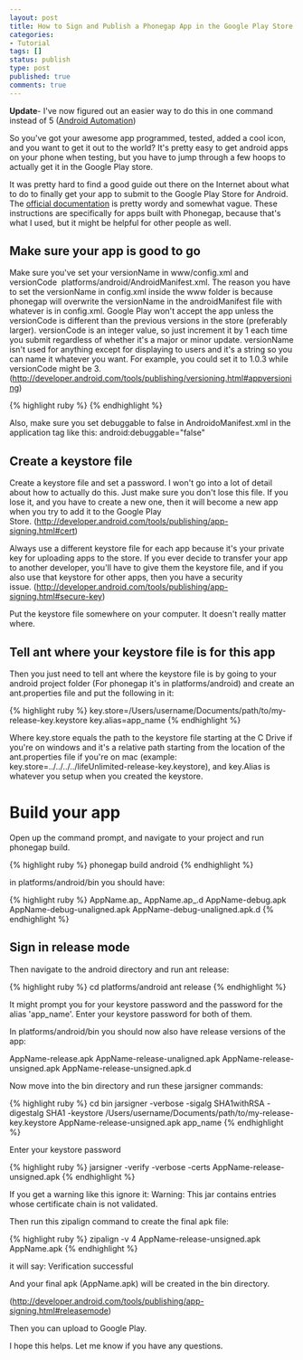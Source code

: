 ```yaml
---
layout: post
title: How to Sign and Publish a Phonegap App in the Google Play Store
categories:
- Tutorial
tags: []
status: publish
type: post
published: true
comments: true
---
```


**Update**- I've now figured out an easier way to do this in one command instead of 5 ([Android Automation]({{site.url}}/android-automation))

So you've got your awesome app programmed, tested, added a cool icon, and you want to get it out to the world? It's pretty easy to get android apps on your phone when testing, but you have to jump through a few hoops to actually get it in the Google Play store.

It was pretty hard to find a good guide out there on the Internet about what to do to finally get your app to submit to the Google Play Store for Android. The <a href="http://developer.android.com/tools/publishing/publishing_overview.html" target="_blank">official documentation</a> is pretty wordy and somewhat vague. These instructions are specifically for apps built with Phonegap, because that's what I used, but it might be helpful for other people as well.
<h2>Make sure your app is good to go</h2>
Make sure you've set your versionName in www/config.xml and versionCode  platforms/android/AndroidManifest.xml. The reason you have to set the versionName in config.xml inside the www folder is because phonegap will overwrite the versionName in the androidManifest file with whatever is in config.xml. Google Play won't accept the app unless the versionCode is different than the previous versions in the store (preferably larger). versionCode is an integer value, so just increment it by 1 each time you submit regardless of whether it's a major or minor update. versionName isn't used for anything except for displaying to users and it's a string so you can name it whatever you want. For example, you could set it to 1.0.3 while versionCode might be 3. (<a href="http://developer.android.com/tools/publishing/versioning.html#appversioning" target="_blank">http://developer.android.com/tools/publishing/versioning.html#appversioning</a>)

{% highlight ruby %}
<manifest android:hardwareAccelerated="true" android:versionCode="3" android:versionName="1.0.3" android:windowSoftInputMode="adjustPan" package="com.compay.app" xmlns:android="http://schemas.android.com/apk/res/android">
{% endhighlight %}

Also, make sure you set debuggable to false in AndroidoManifest.xml in the application tag like this: android:debuggable="false"

<h2>Create a keystore file</h2>
Create a keystore file and set a password. I won't go into a lot of detail about how to actually do this. Just make sure you don't lose this file. If you lose it, and you have to create a new one, then it will become a new app when you try to add it to the Google Play Store. (<a href="http://developer.android.com/tools/publishing/app-signing.html#cert" target="_blank">http://developer.android.com/tools/publishing/app-signing.html#cert</a>)

Always use a different keystore file for each app because it's your private key for uploading apps to the store. If you ever decide to transfer your app to another developer, you'll have to give them the keystore file, and if you also use that keystore for other apps, then you have a security issue. (<a href="http://developer.android.com/tools/publishing/app-signing.html#secure-key" target="_blank">http://developer.android.com/tools/publishing/app-signing.html#secure-key</a>)

Put the keystore file somewhere on your computer. It doesn't really matter where.

<h2>Tell ant where your keystore file is for this app</h2>
Then you just need to tell ant where the keystore file is by going to your android project folder (For phonegap it's in platforms/android) and create an ant.properties file and put the following in it:

{% highlight ruby %}
key.store=/Users/username/Documents/path/to/my-release-key.keystore
key.alias=app_name
{% endhighlight %}

Where key.store equals the path to the keystore file starting at the C Drive if you're on windows and it's a relative path starting from the location of the ant.properties file if you're on mac (example: key.store=../../../../lifeUnlimited-release-key.keystore), and key.Alias is whatever you setup when you created the keystore.

<h1>Build your app</h1>
Open up the command prompt, and navigate to your project and run phonegap build.

{% highlight ruby %}
phonegap build android
{% endhighlight %}

in platforms/android/bin you should have:

{% highlight ruby %}
AppName.ap_
AppName.ap_.d
AppName-debug.apk
AppName-debug-unaligned.apk
AppName-debug-unaligned.apk.d
{% endhighlight %}

<h2>Sign in release mode</h2>
Then navigate to the android directory and run ant release:

{% highlight ruby %}
cd platforms/android
ant release
{% endhighlight %}

It might prompt you for your keystore password and the password for the alias 'app_name'. Enter your keystore password for both of them.

In platforms/android/bin you should now also have release versions of the app:

AppName-release.apk
AppName-release-unaligned.apk
AppName-release-unsigned.apk
AppName-release-unsigned.apk.d

Now move into the bin directory and run these jarsigner commands:

{% highlight ruby %}
cd bin
jarsigner -verbose -sigalg SHA1withRSA -digestalg SHA1 -keystore /Users/username/Documents/path/to/my-release-key.keystore AppName-release-unsigned.apk app_name
{% endhighlight %}

Enter your keystore password

{% highlight ruby %}
jarsigner -verify -verbose -certs AppName-release-unsigned.apk
{% endhighlight %}

If you get a warning like this ignore it:
Warning: This jar contains entries whose certificate chain is not validated.

Then run this zipalign command to create the final apk file:

{% highlight ruby %}
zipalign -v 4 AppName-release-unsigned.apk AppName.apk
{% endhighlight %}

it will say:
Verification successful

And your final apk (AppName.apk) will be created in the bin directory.

(<a href="http://developer.android.com/tools/publishing/app-signing.html#releasemode" target="_blank">http://developer.android.com/tools/publishing/app-signing.html#releasemode</a>)

Then you can upload to Google Play.

I hope this helps. Let me know if you have any questions.